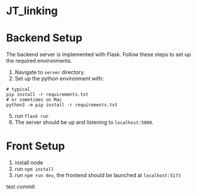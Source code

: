 # JT_linking


# Backend Setup
The backend server is implemented with Flask. 
Follow these steps to set up the required environments.

1. Navigate to `server` directory.
3. Set up the python environment with:
```shell
# typical
pip install -r requirements.txt
# or sometimes on Mac
python3 -m pip install -r requirements.txt
```
5. run `flask run`
6. The server should be up and listening to `localhost:5000`.

# Front Setup

1. install node 
2. run `npm install`
3. run `npm run dev`, the frontend should be launched at `localhost:5173`

test commit